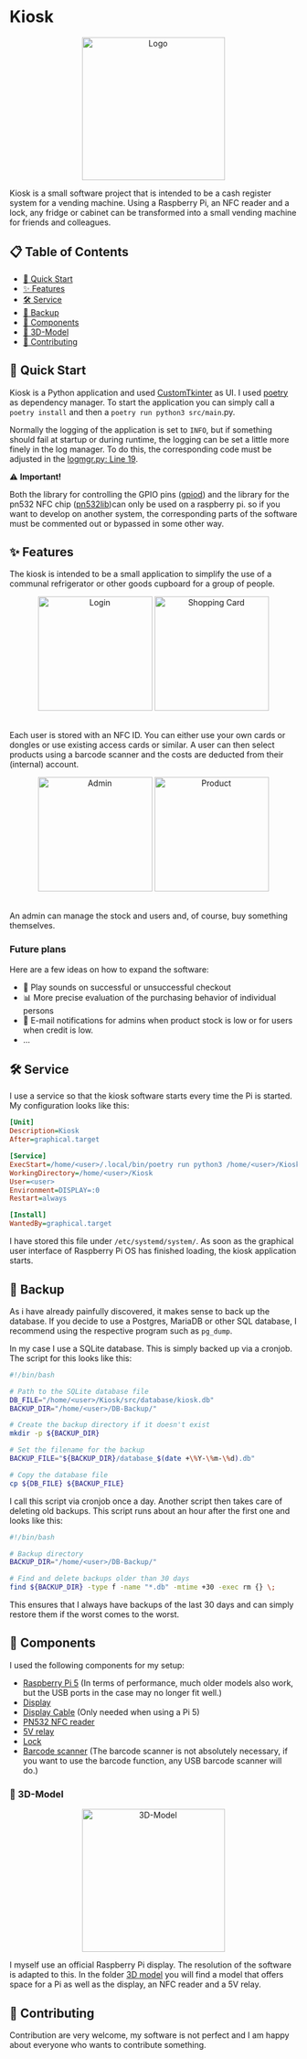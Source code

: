 # Kiosk

<div align="center">
    <img src="/assets/logo.png" alt="Logo" width="250" height="250">
</div>

Kiosk is a small software project that is intended to be a cash register system for a vending machine. Using a Raspberry Pi, an NFC reader and a lock, any fridge or cabinet can be transformed into a small vending machine for friends and colleagues.

## 📋 Table of Contents

- [🚀 Quick Start](#-quick-start)
- [✨ Features](#-features)
- [🛠️ Service](#-service)
- [💾 Backup](#-backup)
- [🔧 Components](#-components)
- [📐 3D-Model](#-3d-model)
- [🤝 Contributing](#-contributing)

## 🚀 Quick Start

Kiosk is a Python application and used [CustomTkinter](https://github.com/TomSchimansky/CustomTkinter) as UI. I used [poetry](https://github.com/python-poetry/poetry) as dependency manager. To start the application you can simply call a `poetry install` and then a `poetry run python3 src/main`.py.

Normally the logging of the application is set to `INFO`, but if something should fail at startup or during runtime, the logging can be set a little more finely in the log manager. To do this, the corresponding code must be adjusted in the [logmgr.py: Line 19](https://github.com/morzan1001/Kiosk/blob/main/src/logmgr/logmgr.py#L19).

⚠️ **Important!**

Both the library for controlling the GPIO pins ([gpiod](https://pypi.org/project/gpiod/)) and the library for the pn532 NFC chip ([pn532lib](https://github.com/Liam-Deacon/py532lib))can only be used on a raspberry pi. so if you want to develop on another system, the corresponding parts of the software must be commented out or bypassed in some other way.

## ✨ Features

The kiosk is intended to be a small application to simplify the use of a communal refrigerator or other goods cupboard for a group of people.

<div align="middle">
    <img src="/assets/login_screen.png" alt="Login" height="200">
    <img src="/assets/card_screen.png" alt="Shopping Card" height="200"> 
</div>
<br/>

Each user is stored with an NFC ID. You can either use your own cards or dongles or use existing access cards or similar. A user can then select products using a barcode scanner and the costs are deducted from their (internal) account.

<div align="middle">
    <img src="/assets/admin_screen.png" alt="Admin" height="200">
    <img src="/assets/product_screen.png" alt="Product" height="200"> 
</div>
<br/>

An admin can manage the stock and users and, of course, buy something themselves.

### Future plans

Here are a few ideas on how to expand the software:

- 🎵 Play sounds on successful or unsuccessful checkout
- 📊 More precise evaluation of the purchasing behavior of individual persons
- 📧 E-mail notifications for admins when product stock is low or for users when credit is low.
- ...

## 🛠️ Service

I use a service so that the kiosk software starts every time the Pi is started. My configuration looks like this:

```ini
[Unit]
Description=Kiosk
After=graphical.target

[Service]
ExecStart=/home/<user>/.local/bin/poetry run python3 /home/<user>/Kiosk/src/main.py
WorkingDirectory=/home/<user>/Kiosk
User=<user>
Environment=DISPLAY=:0
Restart=always

[Install]
WantedBy=graphical.target
```

I have stored this file under `/etc/systemd/system/`. As soon as the graphical user interface of Raspberry Pi OS has finished loading, the kiosk application starts.

## 💾 Backup

As i have already painfully discovered, it makes sense to back up the database. If you decide to use a Postgres, MariaDB or other SQL database, I recommend using the respective program such as `pg_dump`. 

In my case I use a SQLite database. This is simply backed up via a cronjob. The script for this looks like this:

```bash
#!/bin/bash

# Path to the SQLite database file
DB_FILE="/home/<user>/Kiosk/src/database/kiosk.db"
BACKUP_DIR="/home/<user>/DB-Backup/"

# Create the backup directory if it doesn't exist
mkdir -p ${BACKUP_DIR}

# Set the filename for the backup
BACKUP_FILE="${BACKUP_DIR}/database_$(date +\%Y-\%m-\%d).db"

# Copy the database file
cp ${DB_FILE} ${BACKUP_FILE}
```

I call this script via cronjob once a day. Another script then takes care of deleting old backups. This script runs about an hour after the first one and looks like this: 

```bash
#!/bin/bash

# Backup directory
BACKUP_DIR="/home/<user>/DB-Backup/"

# Find and delete backups older than 30 days
find ${BACKUP_DIR} -type f -name "*.db" -mtime +30 -exec rm {} \;
```

This ensures that I always have backups of the last 30 days and can simply restore them if the worst comes to the worst. 

## 🔧 Components

I used the following components for my setup:

- [Raspberry Pi 5](https://www.raspberrypi.com/products/raspberry-pi-5/) (In terms of performance, much older models also work, but the USB ports in the case may no longer fit well.)
- [Display](https://www.raspberrypi.com/products/raspberry-pi-touch-display/)
- [Display Cable](https://www.amazon.de/dp/B0CT5PZNRV?ref=ppx_yo2ov_dt_b_fed_asin_title) (Only needed when using a Pi 5)
- [PN532 NFC reader](https://www.berrybase.de/pn532-nfc-und-rfid-modul-inkl.-karte-dongle)
- [5V relay](https://www.berrybase.de/5v-1-kanal-relais-modul-mit-definierbarem-schaltsignal-high/low)
- [Lock](https://www.amazon.de/dp/B07MWBHQNM?ref=ppx_yo2ov_dt_b_fed_asin_title)
- [Barcode scanner](https://www.amazon.de/Tera-Kabelloser-Handheld-Barcode-Scanner-Akkustandsanzeige-Ergonomischem/dp/B078SQ91FB) (The barcode scanner is not absolutely necessary, if you want to use the barcode function, any USB barcode scanner will do.)

### 📐 3D-Model

<div align="center">
    <img src="/assets/3d_model.png" alt="3D-Model" height="250">
</div>

I myself use an official Raspberry Pi display. The resolution of the software is adapted to this. In the folder [3D model](https://github.com/morzan1001/Kiosk/tree/main/3d_model) you will find a model that offers space for a Pi as well as the display, an NFC reader and a 5V relay.

## 🤝 Contributing

Contribution are very welcome, my software is not perfect and I am happy about everyone who wants to contribute something.
